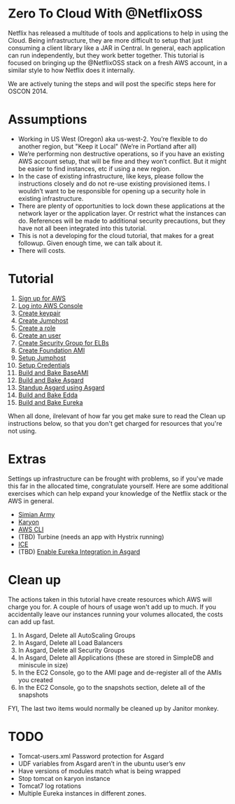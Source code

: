 # Zero To Cloud With @NetflixOSS

Netflix has released a multitude of tools and applications to help in using the Cloud. Being infrastructure, they are
more difficult to setup that just consuming a client library like a JAR in Central. In general, each application
can run independently, but they work better together. This tutorial is focused on bringing up the @NetflixOSS stack
 on a fresh AWS account, in a similar style to how Netflix does it internally. 

We are actively tuning the steps and will post the specific steps here for OSCON 2014.

# Assumptions

* Working in US West (Oregon) aka us-west-2. You’re flexible to do another region, but "Keep it Local" (We’re in Portland after all)
* We’re performing non destructive operations, so if you have an existing AWS account setup, that will be fine and they won’t conflict. But it might be easier to find instances, etc if using a new region.
* In the case of existing infrastructure, like keys, please follow the instructions closely and do not re-use existing provisioned items. I wouldn’t want to be responsible for opening up a security hole in existing infrastructure.
* There are plenty of opportunities to lock down these applications at the network layer or the application layer. Or restrict what the instances can do. References will be made to additional security precautions, but they have not all been integrated into this tutorial.
* This is not a developing for the cloud tutorial, that makes for a great followup. Given enough time, we can talk about it.
* There will costs.

# Tutorial

1. [Sign up for AWS](tutorial/Signup.md)
2. [Log into AWS Console](tutorial/Login.md)
3. [Create keypair](tutorial/Keypair.md)
4. [Create Jumphost](tutorial/Jumphost.md)
5. [Create a role](tutorial/CreateRole.md)
6. [Create an user](tutorial/CreateUser.md)
7. [Create Security Group for ELBs](tutorial/SecurityGroups.md)
8. [Create Foundation AMI](tutorial/FoundationAMI.md)
9. [Setup Jumphost](tutorial/SshJumphost.md)
10. [Setup Credentials](tutorial/Credentials.md)
11. [Build and Bake BaseAMI](tutorial/BaseAMI.md)
12. [Build and Bake Asgard](tutorial/AsgardBake.md)
13. [Standup Asgard using Asgard](tutorial/AsgardStandalone.md)
14. [Build and Bake Edda](tutorial/Edda.md)
15. [Build and Bake Eureka](tutorial/Eureka.md)

When all done, ilrelevant of how far you get make sure to read the Clean up instructions below, so that you don't get charged for resources that you're not using.

# Extras

Settings up infrastructure can be frought with problems, so if you've made this far in the allocated time, congratulate yourself.
Here are some additional exercises which can help expand your knowledge of the Netflix stack or the AWS in general.

* [Simian Army](tutorial/SimianArmy.md)
* [Karyon](tutorial/Karyon.md)
* [AWS CLI](tutorial/AwsCli.md)
* (TBD) Turbine (needs an app with Hystrix running)
* [ICE](tutorial/ICE.md)
* (TBD) <a href="https://github.com/Netflix/asgard/wiki/Eureka-Integration" target="_blank">Enable Eureka Integration in Asgard</a>

# Clean up

The actions taken in this tutorial have create resources which AWS will charge you for. 
A couple of hours of usage won't add up to much.
If you accidentally leave our instances running your volumes allocated, the costs can add up fast. 

1. In Asgard, Delete all AutoScaling Groups
2. In Asgard, Delete all Load Balancers
3. In Asgard, Delete all Security Groups
4. In Asgard, Delete all Applications (these are stored in SimpleDB and miniscule in size)
5. In the EC2 Console, go to the AMI page and de-register all of the AMIs you created
6. In the EC2 Console, go to the snapshots section, delete all of the snapshots

FYI, The last two items would normally be cleaned up by Janitor monkey.

# TODO

* Tomcat-users.xml Password protection for Asgard
* UDF variables from Asgard aren’t in the ubuntu user’s env
* Have versions of modules match what is being wrapped
* Stop tomcat on karyon instance
* Tomcat7 log rotations
* Multiple Eureka instances in different zones.
